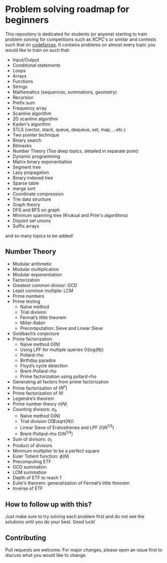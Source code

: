 # Problem solving roadmap for beginners

This repository is dedicated for students (or anyone) starting to train problem solving for competitions such as XCPC's or similar and contests such that on [codeforces](https://codeforces.com/).
It contains problems on almost every topic you would like to train on such that:
- Input/Output
- Conditional statements
- Loops
- Arrays
- Functions
- Strings
- Mathematics (sequences, summations, geometry)
- Recursion
- Prefix sum
- Frequency array
- Scanline algorithm
- 2D scanline algorithm
- Kaden's algorithm
- STLS (vector, stack, queue, dequeue, set, map, ...etc.)
- Two pointer technique
- Binary search
- Bitmasks
- Number Theory (Too deep topics, detailed in separate point)
- Dynamic programming
- Matrix binary exponentiation
- Segment tree
- Lazy propagation
- Binary indexed tree
- Sparse table
- merge sort
- Coordinate compression
- Trie data structure
- Graph theory
- DFS and BFS on graph
- Minimum spanning tree (Kruksal and Prim's algorithms)
- Disjoint set unions
- Suffix arrays

and so many topics to be added!

## Number Theory
- Modular arithmetic
- Modular multiplication
- Modular exponentiation
- Factorization
- Greatest common divisor: GCD
- Least common multiple: LCM
- Prime numbers
- Prime testing
    - Naïve method
    - Trial division
    - Fermat’s little theorem
    - Miller-Rabin
    - Precomputation: Sieve and Linear Sieve
- Goldbach’s conjecture
- Prime factorization
    - Naïve method O(N)
    - Using LPF for multiple queries O(log(N))
    - Pollard-rho
    - Birthday paradox
    - Floyd’s cycle detection
    - Brent-Pollard-rho
    - Prime factorization using pollard-rho
- Generating all factors from prime factorization
- Prime factorization of $(N^x)$
- Prime factorization of $N!$
- Legendre’s theorem
- Prime number theory $π(N)$
- Counting divisors: $σ_0$
    - Naïve method O(N)
    - Trial division O($\sqrt{N})
    - Linear Sieve of Eratosthenes and LPF $O(N^{1/3})$    
    - Brent-Pollard-rho O($N^{1/4}$)
- Sum of divisors: $σ_1$
- Product of divisors
- Minimum multiplier to be a perfect square
- Euler Totient function: $\phi(N)$
- Precomputing ETF
- GCD summation
- LCM summation
- Depth of ETF to reach 1
- Euler’s theorem: generalization of Fermat’s little theorem
- Inverse of ETF
## How to follow up with this?
Just make sure to try solving each problem first and do not see the solutions until you do your best.
Good luck!

## Contributing

Pull requests are welcome. For major changes, please open an issue first
to discuss what you would like to change.
